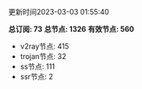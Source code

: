 更新时间2023-03-03 01:55:40

**总订阅: 73**
**总节点: 1326**
**有效节点: 560**
- v2ray节点: 415
- trojan节点: 32
- ss节点: 111
- ssr节点: 2
